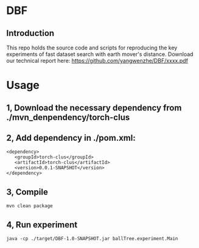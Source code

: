 # DBF
Introduction
-------------
   This repo holds the source code and scripts for reproducing the key experiments of fast dataset search with earth mover's distance.
   Download our technical report here: https://github.com/yangwenzhe/DBF/xxxx.pdf

Usage
 ======     
1, Download the necessary dependency from ./mvn_denpendency/torch-clus
---------
2, Add dependency in ./pom.xml:
-------------
    <dependency>
       <groupId>torch-clus</groupId>
       <artifactId>torch-clus</artifactId>
       <version>0.0.1-SNAPSHOT</version>
    </dependency>
    
3, Compile
----------
    mvn clean package
    
4, Run experiment
------------
    java -cp ./target/DBF-1.0-SNAPSHOT.jar ballTree.experiment.Main
 
 
 
